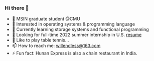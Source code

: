 ### Hi there 👋

<!--
**Willendless/Willendless** is a ✨ _special_ ✨ repository because its `README.md` (this file) appears on your GitHub profile.

Here are some ideas to get you started:

- 🔭 I’m currently working on ...
- 🌱 I’m currently learning ...
- 👯 I’m looking to collaborate on ...
- 🤔 I’m looking for help with ...
- 💬 Ask me about ...
- 📫 How to reach me: ...
- 😄 Pronouns: ...
- ⚡ Fun fact: ...
-->

- 🌈 MSIN graduate student @CMU
- 🔭 Interested in operating systems & programming language
- 🌱 Currently learning storage systems and functional programming
- 🚀 Looking for full-time 2022 summer internship in U.S. [resume](https://willendless.github.io/assets/resume/resume.pdf)
- 🏓 Like to play table tennis...
- 📫 How to reach me: willendless@163.com
- ⚡ Fun fact: Hunan Express is also a chain restaurant in India.
